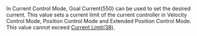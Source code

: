 In Current Control Mode, Goal Current(550) can be used to set the desired current. This value sets a current limit of the current controller in Velocity Control Mode, Position Control Mode and Extended Position Control Mode.  
This value cannot exceed [Current Limit(38)].

[Current Limit(38)]: #current-limit38
